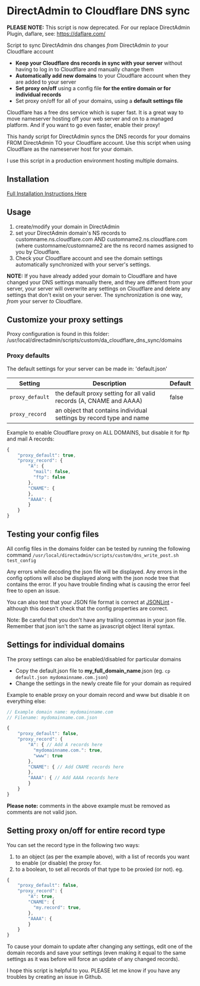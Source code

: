 # DirectAdmin to Cloudflare DNS sync

**PLEASE NOTE:** This script is now deprecated.  For our replace DirectAdmin Plugin, daflare, see: https://daflare.com/

Script to sync DirectAdmin dns changes *from* DirectAdmin *to* your Cloudflare account


* **Keep your Cloudflare dns records in sync with your server** without having to log in to Cloudflare and manually change them
* **Automatically add new domains** to your Cloudflare account when they are added to your server
* **Set proxy on/off** using a config file **for the entire domain or for individual records**
* Set proxy on/off for all of your domains, using a **default settings file**

Cloudflare has a free dns service which is super fast. It is a great way to move nameserver hosting off your web server and on to a managed platform. And if you want to go even faster, enable their proxy!

This handy script for DirectAdmin syncs the DNS records for your domains FROM DirectAdmin TO your Cloudflare account. Use this script when using Cloudflare as the nameserver host for your domain. 

I use this script in a production environment hosting multiple domains.

## Installation

[Full Installation Instructions Here](./INSTALL.md)

## Usage

1. create/modify your domain in DirectAdmin
2. set your DirectAdmin domain's NS records to customname.ns.cloudflare.com AND customname2.ns.cloudflare.com (where customname/customname2 are the ns record names assigned to you by Cloudflare.
3. Check your Cloudflare account and see the domain settings automatically synchronized with your server's settings.

**NOTE:** If you have already added your domain to Cloudflare and have changed your DNS settings manually there, and they are different from your server, your server will overwrite any settings on Cloudflare and delete any settings that don't exist on your server. The synchronization is one way, *from* your server *to* Cloudflare.

## Customize your proxy settings

Proxy configuration is found in this folder: /usr/local/directadmin/scripts/custom/da_cloudflare_dns_sync/domains

### Proxy defaults

The default settings for your server can be made in: 'default.json'

| Setting | Description | Default |
|---|---|---|
| ```proxy_default``` | the default proxy setting for all valid records (A, CNAME and AAAA) | false |
| ```proxy_record``` | an object that contains individual settings by record type and name | |

Example to enable Cloudflare proxy on ALL DOMAINS, but disable it for ftp and mail A records:

```js
{
    "proxy_default": true,
    "proxy_record": {
        "A": {
          "mail": false,
          "ftp": false
        },
        "CNAME": {
        },
        "AAAA": {
        }
    }
}
```

## Testing your config files

All config files in the domains folder can be tested by running the following command ```/usr/local/directadmin/scripts/custom/dns_write_post.sh test_config```

Any errors while decoding the json file will be displayed.  Any errors in the config options will also be displayed along with the json node tree that contains the error. If you have trouble finding what is causing the error feel free to open an issue.

You can also test that your JSON file format is correct at [JSONLint](https://jsonlint.com/) - although this doesn't check that the config properties are correct. 

Note: Be careful that you don't have any trailing commas in your json file. Remember that json isn't the same as javascript object literal syntax.

## Settings for individual domains

The proxy settings can also be enabled/disabled for particular domains

* Copy the default.json file to **my_full_domain_name**.json (eg. ```cp default.json mydomainname.com.json```)
* Change the settings in the newly create file for your domain as required

Example to enable proxy on your domain record and www but disable it on everything else:

```js
// Example domain name: mydomainname.com
// Filename: mydomainname.com.json

{
    "proxy_default": false,
    "proxy_record": {
        "A": { // Add A records here
          "mydomainname.com.": true,
          "www": true
        },
        "CNAME": { // Add CNAME records here
        },
        "AAAA": { // Add AAAA records here
        }
    }
}
```
**Please note:** comments in the above example must be removed as comments are not valid json.

## Setting proxy on/off for entire record type

You can set the record type in the following two ways:

1. to an object (as per the example above), with a list of records you want to enable (or disable) the proxy for.
2. to a boolean, to set all records of that type to be proxied (or not). eg.

```js
{
    "proxy_default": false,
    "proxy_record": {
        "A": true,
        "CNAME": {
          "my.record": true,
        },
        "AAAA": {
        }
    }
}
```



To cause your domain to update after changing any settings, edit one of the domain records and save your settings (even making it equal to the same settings as it was before will force an update of any changed records).

I hope this script is helpful to you. PLEASE let me know if you have any troubles by creating an issue in Github.
